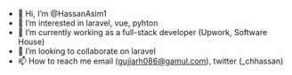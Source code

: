 - 👋 Hi, I’m @HassanAsim1
- 👀 I’m interested in laravel, vue, pyhton
- 🌱 I’m currently working as a full-stack developer (Upwork, Software House)
- 💞️ I’m looking to collaborate on laravel
- 📫 How to reach me email (gujjarh086@gamul.com), twitter (_chhassan)

<!---
HassanAsim1/HassanAsim1 is a ✨ special ✨ repository because its `README.md` (this file) appears on your GitHub profile.
You can click the Preview link to take a look at your changes.
--->
